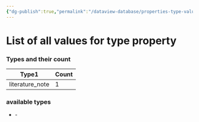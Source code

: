 ```yaml
---
{"dg-publish":true,"permalink":"/dataview-database/properties-type-values/","title":"List of all values for type property","tags":["dataview","index"]}
---
```



# List of all values for type property

<h3><span>Types and their count</span></h3><div><table class="dataview table-view-table"><thead class="table-view-thead"><tr class="table-view-tr-header"><th class="table-view-th"><span>Type</span><span class="dataview small-text">1</span></th><th class="table-view-th"><span>Count</span></th></tr></thead><tbody class="table-view-tbody"><tr><td><span>literature_note</span></td><td>1</td></tr></tbody></table></div>

<h3><span>available types</span></h3><div><ul class="dataview list-view-ul"><li><span>-</span></li></ul></div>
